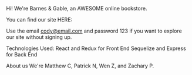 Hi! We're Barnes & Gable, an AWESOME online bookstore.

You can find our site HERE:

Use the email cody@email.com and password 123 if you want to explore our site without signing up.

Technologies Used: React and Redux for Front End Sequelize and Express for Back End

About us We're Matthew C, Patrick N, Wen Z, and Zachary P.
